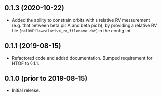 0.1.3 (2020-10-22)
------------------
- Added the ability to constrain orbits with a relative RV measurement (e.g. that between beta pic A and beta
pic b), by providing a relative RV file (`relRVFile=relative_rv_filename.dat`) in the config.ini

0.1.1 (2019-08-15)
------------------
- Refactored code and added documentation. Bumped requirement
for HTOF to 0.1.1.

0.1.0 (prior to 2019-08-15)
---------------------------
- Initial release.